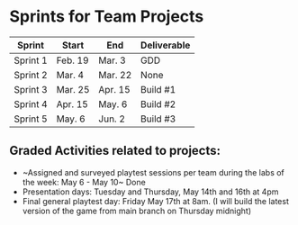# Sprints for Team Projects

| Sprint | Start | End | Deliverable | 
| - | - | - | - |
| Sprint 1 | Feb. 19 | Mar. 3 | GDD |
| Sprint 2 | Mar. 4 | Mar. 22 | None | 
| Sprint 3 | Mar. 25 | Apr. 15 | Build #1 | 
| Sprint 4 | Apr. 15 | May. 6 | Build #2 | 
| Sprint 5 | May. 6 | Jun. 2  | Build #3 |

## Graded Activities related to projects:
* ~Assigned and surveyed playtest sessions per team during the labs of the week: May 6 - May 10~ Done
* Presentation days: Tuesday and Thursday, May 14th and 16th at 4pm  
* Final general playtest day: Friday May 17th at 8am. (I will build the latest version of the game from main branch on Thursday midnight)
